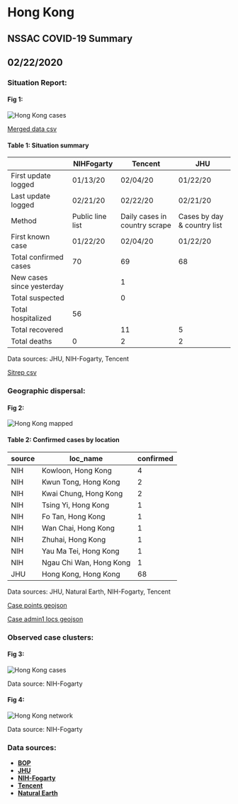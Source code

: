 # Hong Kong
## NSSAC COVID-19 Summary
## 02/22/2020



### Situation Report:
#### Fig 1:
![Hong Kong cases](../merged_histories/Hong_Kong_merged_histories.png)

[Merged data csv](https://github.com/SchlittDataSci/SchlittDataSci.github.io/blob/master/data/tables/Hong_Kong_merged_daily.csv)

#### Table 1: Situation summary


|                           | NIHFogarty       | Tencent                       | JHU                         |
|---------------------------|------------------|-------------------------------|-----------------------------|
| First update logged       | 01/13/20         | 02/04/20                      | 01/22/20                    |
| Last update logged        | 02/21/20         | 02/22/20                      | 02/21/20                    |
| Method                    | Public line list | Daily cases in country scrape | Cases by day & country list |
| First known case          | 01/22/20         | 02/04/20                      | 01/22/20                    |
| Total confirmed cases     | 70               | 69                            | 68                          |
| New cases since yesterday |                  | 1                             |                             |
| Total suspected           |                  | 0                             |                             |
| Total hospitalized        | 56               |                               |                             |
| Total recovered           |                  | 11                            | 5                           |
| Total deaths              | 0                | 2                             | 2                           |

Data sources: JHU, NIH-Fogarty, Tencent


[Sitrep csv](https://github.com/SchlittDataSci/SchlittDataSci.github.io/blob/master/data/tables/Hong_Kong_sitrep.csv)

### Geographic dispersal:
#### Fig 2:
![Hong Kong mapped](../case_locs/Hong_Kong_case_locs.png)

#### Table 2: Confirmed cases by location


| source   | loc_name                |   confirmed |
|----------|-------------------------|-------------|
| NIH      | Kowloon, Hong Kong      |           4 |
| NIH      | Kwun Tong, Hong Kong    |           2 |
| NIH      | Kwai Chung, Hong Kong   |           2 |
| NIH      | Tsing Yi, Hong Kong     |           1 |
| NIH      | Fo Tan, Hong Kong       |           1 |
| NIH      | Wan Chai, Hong Kong     |           1 |
| NIH      | Zhuhai, Hong Kong       |           1 |
| NIH      | Yau Ma Tei, Hong Kong   |           1 |
| NIH      | Ngau Chi Wan, Hong Kong |           1 |
| JHU      | Hong Kong, Hong Kong    |          68 |

Data sources: JHU, Natural Earth, NIH-Fogarty, Tencent


[Case points geojson](https://github.com/SchlittDataSci/SchlittDataSci.github.io/blob/master/data/shapes/Hong_Kong_case_locs.geojson)

[Case admin1 locs geojson](https://github.com/SchlittDataSci/SchlittDataSci.github.io/blob/master/data/shapes/Hong_Kong_admin1_locs.geojson)

### Observed case clusters:
#### Fig 3:
![Hong Kong cases](../cluster_analysis/Hong_Kong_imported_cases_NIHFogarty.png)



Data source: NIH-Fogarty


#### Fig 4:
![Hong Kong network](../autochthonous_networks/Hong_Kong_network.png)



Data source: NIH-Fogarty


### Data sources:
* **[BOP](https://github.com/beoutbreakprepared/nCoV2019)**
* **[JHU](https://github.com/CSSEGISandData/COVID-19)** 
* **[NIH-Fogarty](https://docs.google.com/spreadsheets/d/1jS24DjSPVWa4iuxuD4OAXrE3QeI8c9BC1hSlqr-NMiU/edit#gid=1187587451)** 
* **[Tencent](https://news.qq.com/zt2020/page/feiyan.htm)**
* **[Natural Earth](https://www.naturalearthdata.com/forums/forum/natural-earth-map-data/cultural-vectors/admin-1-states-provinces-and-their-boundaries/)**

<!-- Global site tag (gtag.js) - Google Analytics -->
<script async src="https://www.googletagmanager.com/gtag/js?id=UA-158816269-1"></script>
<script>
  window.dataLayer = window.dataLayer || [];
  function gtag(){dataLayer.push(arguments);}
  gtag('js', new Date());

  gtag('config', 'UA-158816269-1');
</script>